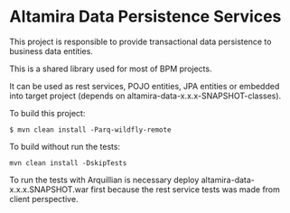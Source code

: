 Altamira Data Persistence Services
==================================

This project is responsible to provide transactional data persistence to business data entities. 

This is a shared library used for most of BPM projects. 

It can be used as rest services, POJO entities, JPA entities or embedded into target project (depends on altamira-data-x.x.x-SNAPSHOT-classes).

To build this project:

```
$ mvn clean install -Parq-wildfly-remote
```

To build without run the tests:

```
mvn clean install -DskipTests
```

To run the tests with Arquillian is necessary deploy altamira-data-x.x.x.SNAPSHOT.war first because the rest service tests was  made from client perspective.


